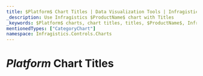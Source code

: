 ```yaml
---
title: $Platform$ Chart Titles | Data Visualization Tools | Infragistics
_description: Use Infragistics $ProductName$ chart with Titles
_keywords: $Platform$ charts, chart titles, titles, $ProductName$, Infragistics
mentionedTypes: ["CategoryChart"]
namespace: Infragistics.Controls.Charts
---
```


# $Platform$ Chart Titles

<!-- TODO info/example of chart's titles and subtitle -->

<!-- TODO info/example of axis's titles -->